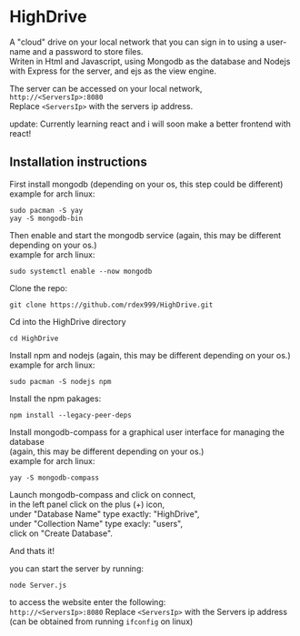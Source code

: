 # HighDrive
A "cloud" drive on your local network that you can sign in to using a user-name and a password to store files.  
Writen in Html and Javascript, using Mongodb as the database and Nodejs with Express for the server, and ejs as the view engine.  
  
The server can be accessed on your local network, `http://<ServersIp>:8080`  
Replace `<ServersIp>` with the servers ip address.  

update: Currently learning react and i will soon make a better frontend with react!

## Installation instructions
First install mongodb (depending on your os, this step could be different)  
example for arch linux:  
```
sudo pacman -S yay
yay -S mongodb-bin
```
Then enable and start the mongodb service (again, this may be different depending on your os.)  
example for arch linux:  
```
sudo systemctl enable --now mongodb
```

Clone the repo:  
```
git clone https://github.com/rdex999/HighDrive.git
```

Cd into the HighDrive directory  
```
cd HighDrive
```

Install npm and nodejs (again, this may be different depending on your os.)  
example for arch linux:  
```
sudo pacman -S nodejs npm
```

Install the npm pakages:  
```
npm install --legacy-peer-deps
```

Install mongodb-compass for a graphical user interface for managing the database  
(again, this may be different depending on your os.)  
example for arch linux:  
```
yay -S mongodb-compass
```

Launch mongodb-compass and click on connect,  
in the left panel click on the plus (+) icon,  
under "Database Name" type exactly: "HighDrive",  
under "Collection Name" type exacly: "users",  
click on "Create Database".  

And thats it!  

you can start the server by running:  
```
node Server.js
```

to access the website enter the following:  
`http://<ServersIp>:8080`
Replace `<ServersIp>` with the Servers ip address (can be obtained from running `ifconfig` on linux)  

